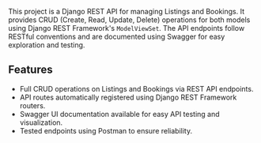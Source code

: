 This project is a Django REST API for managing Listings and Bookings. It provides CRUD (Create, Read, Update, Delete) operations for both models using Django REST Framework's `ModelViewSet`. The API endpoints follow RESTful conventions and are documented using Swagger for easy exploration and testing.

## Features
- Full CRUD operations on Listings and Bookings via REST API endpoints.
- API routes automatically registered using Django REST Framework routers.
- Swagger UI documentation available for easy API testing and visualization.
- Tested endpoints using Postman to ensure reliability.


